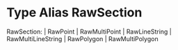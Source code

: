 # Type Alias RawSection

RawSection:
    | RawPoint
    | RawMultiPoint
    | RawLineString
    | RawMultiLineString
    | RawPolygon
    | RawMultiPolygon